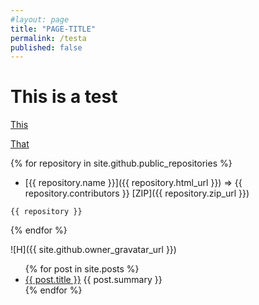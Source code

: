 ```yaml
---
#layout: page
title: "PAGE-TITLE"
permalink: /testa
published: false
---
```


# This is a test

[This](/ref/article/openshift-acm-import_non_openshift_cluster.md)


[That](/ref/article/openshift-acm-import_non_openshift_cluster)



{% for repository in site.github.public_repositories %}
  * [{{ repository.name }}]({{ repository.html_url }}) => {{ repository.contributors }} [ZIP]({{ repository.zip_url }})
  ```
  {{ repository }}
  ```
{% endfor %}


![H]({{ site.github.owner_gravatar_url }})


<ul>
  {% for post in site.posts %}
    <li>
      <a href="{{ post.url }}">{{ post.title }}</a> {{ post.summary }}
    </li>
  {% endfor %}
</ul>